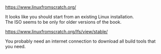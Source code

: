 https://www.linuxfromscratch.org/

It looks like you should start from an existing Linux installation.\
The ISO seems to be only for older versions of the book.

https://www.linuxfromscratch.org/lfs/view/stable/

You probably need an internet connection to download all build tools that you need.
